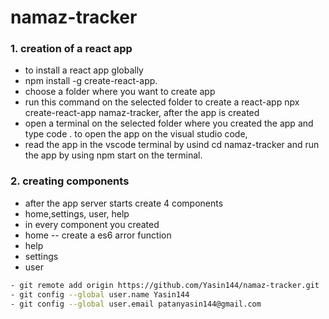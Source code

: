 # namaz-tracker

### 1. creation of a react app 
- to install a react app globally
- npm install -g create-react-app.
- choose a folder where you want to create app
- run this command on the selected folder to create a react-app
  npx create-react-app namaz-tracker, after the app is created 
- open a terminal on the selected folder where you created the app and type code .
  to open the app on the visual studio code,
- read the app in the vscode terminal by usind cd namaz-tracker and run the app by using npm start on the terminal.

### 2. creating components
- after the app server starts create 4 components 
 - home,settings, user, help
- in every component you created 
- home -- create a es6 arror function 
- help
- settings
- user

```sh
- git remote add origin https://github.com/Yasin144/namaz-tracker.git
- git config --global user.name Yasin144
- git config --global user.email patanyasin144@gmail.com
```